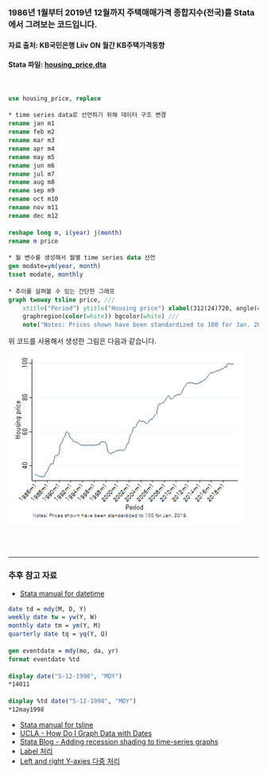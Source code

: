 ### 1986년 1월부터 2019년 12월까지 주택매매가격 종합지수(전국)를 Stata에서 그려보는 코드입니다.

#### 자료 출처: KB국민은행 Liiv ON 월간 KB주택가격동향
#### Stata 파일: [housing_price.dta](https://github.com/jaesungc/Stata-Frequent-Code/blob/master/data/housing_price.dta)

<br>

```stata
use housing_price, replace

* time series data로 선언하기 위해 데이터 구조 변경
rename jan m1
rename feb m2
rename mar m3
rename apr m4
rename may m5
rename jun m6
rename jul m7
rename aug m8
rename sep m9
rename oct m10
rename nov m11
rename dec m12

reshape long m, i(year) j(month)
rename m price

* 월 변수를 생성해서 월별 time series data 선언
gen modate=ym(year, month)
tsset modate, monthly

* 추이를 살펴볼 수 있는 간단한 그래프
graph twoway tsline price, ///
	xtitle("Period") ytitle("Housing price") xlabel(312(24)720, angle(45)) ///
	graphregion(color(white)) bgcolor(white) ///
	note("Notes: Prices shown have been standardized to 100 for Jan. 2019.")
```

위 코드를 사용해서 생성한 그림은 다음과 같습니다.

![alt 주택가격변화](/image/fig_housing_price_0407.png)
  
<br>
<br>

***

### 추후 참고 자료
 
- [Stata manual for datetime](https://www.stata.com/manuals13/ddatetime.pdf)
  
```stata
date td = mdy(M, D, Y)
weekly date tw = yw(Y, W)
monthly date tm = ym(Y, M)
quarterly date tq = yq(Y, Q)
 
gen eventdate = mdy(mo, da, yr)
format eventdate %td
 
display date("5-12-1998", "MDY")
*14011
  
display %td date("5-12-1998", "MDY")
*12may1998
 ```
 
- [Stata manual for tsline](https://www.stata.com/manuals13/tstsline.pdf)
- [UCLA - How Do I Graph Data with Dates](https://stats.idre.ucla.edu/stata/faq/how-do-i-graph-data-with-dates/)
- [Stata Blog - Adding recession shading to time-series graphs](https://blog.stata.com/2020/02/13/adding-recession-shading-to-time-series-graphs/)
- [Label 처리](https://www.stata.com/support/faqs/graphics/time-of-day-labels/)
- [Left and right Y-axies 다중 처리](https://www.stata.com/manuals13/g-2graphtwowayline.pdf)
